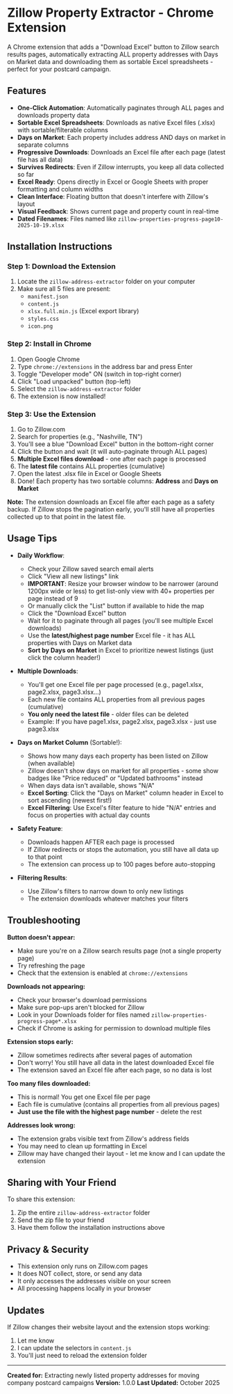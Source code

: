 # Zillow Property Extractor - Chrome Extension

A Chrome extension that adds a "Download Excel" button to Zillow search results pages, automatically extracting ALL property addresses with Days on Market data and downloading them as sortable Excel spreadsheets - perfect for your postcard campaign.

## Features

- **One-Click Automation**: Automatically paginates through ALL pages and downloads property data
- **Sortable Excel Spreadsheets**: Downloads as native Excel files (.xlsx) with sortable/filterable columns
- **Days on Market**: Each property includes address AND days on market in separate columns
- **Progressive Downloads**: Downloads an Excel file after each page (latest file has all data)
- **Survives Redirects**: Even if Zillow interrupts, you keep all data collected so far
- **Excel Ready**: Opens directly in Excel or Google Sheets with proper formatting and column widths
- **Clean Interface**: Floating button that doesn't interfere with Zillow's layout
- **Visual Feedback**: Shows current page and property count in real-time
- **Dated Filenames**: Files named like `zillow-properties-progress-page10-2025-10-19.xlsx`

## Installation Instructions

### Step 1: Download the Extension
1. Locate the `zillow-address-extractor` folder on your computer
2. Make sure all 5 files are present:
   - `manifest.json`
   - `content.js`
   - `xlsx.full.min.js` (Excel export library)
   - `styles.css`
   - `icon.png`

### Step 2: Install in Chrome
1. Open Google Chrome
2. Type `chrome://extensions` in the address bar and press Enter
3. Toggle "Developer mode" ON (switch in top-right corner)
4. Click "Load unpacked" button (top-left)
5. Select the `zillow-address-extractor` folder
6. The extension is now installed!

### Step 3: Use the Extension
1. Go to Zillow.com
2. Search for properties (e.g., "Nashville, TN")
3. You'll see a blue "Download Excel" button in the bottom-right corner
4. Click the button and wait (it will auto-paginate through ALL pages)
5. **Multiple Excel files download** - one after each page is processed
6. The **latest file** contains ALL properties (cumulative)
7. Open the latest .xlsx file in Excel or Google Sheets
8. Done! Each property has two sortable columns: **Address** and **Days on Market**

**Note:** The extension downloads an Excel file after each page as a safety backup. If Zillow stops the pagination early, you'll still have all properties collected up to that point in the latest file.

## Usage Tips

- **Daily Workflow**:
  - Check your Zillow saved search email alerts
  - Click "View all new listings" link
  - **IMPORTANT**: Resize your browser window to be narrower (around 1200px wide or less) to get list-only view with 40+ properties per page instead of 9
  - Or manually click the "List" button if available to hide the map
  - Click the "Download Excel" button
  - Wait for it to paginate through all pages (you'll see multiple Excel downloads)
  - Use the **latest/highest page number** Excel file - it has ALL properties with Days on Market data
  - **Sort by Days on Market** in Excel to prioritize newest listings (just click the column header!)

- **Multiple Downloads**:
  - You'll get one Excel file per page processed (e.g., page1.xlsx, page2.xlsx, page3.xlsx...)
  - Each new file contains ALL properties from all previous pages (cumulative)
  - **You only need the latest file** - older files can be deleted
  - Example: If you have page1.xlsx, page2.xlsx, page3.xlsx - just use page3.xlsx

- **Days on Market Column** (Sortable!):
  - Shows how many days each property has been listed on Zillow (when available)
  - Zillow doesn't show days on market for all properties - some show badges like "Price reduced" or "Updated bathrooms" instead
  - When days data isn't available, shows "N/A"
  - **Excel Sorting**: Click the "Days on Market" column header in Excel to sort ascending (newest first!)
  - **Excel Filtering**: Use Excel's filter feature to hide "N/A" entries and focus on properties with actual day counts

- **Safety Feature**:
  - Downloads happen AFTER each page is processed
  - If Zillow redirects or stops the automation, you still have all data up to that point
  - The extension can process up to 100 pages before auto-stopping

- **Filtering Results**:
  - Use Zillow's filters to narrow down to only new listings
  - The extension downloads whatever matches your filters

## Troubleshooting

**Button doesn't appear:**
- Make sure you're on a Zillow search results page (not a single property page)
- Try refreshing the page
- Check that the extension is enabled at `chrome://extensions`

**Downloads not appearing:**
- Check your browser's download permissions
- Make sure pop-ups aren't blocked for Zillow
- Look in your Downloads folder for files named `zillow-properties-progress-page*.xlsx`
- Check if Chrome is asking for permission to download multiple files

**Extension stops early:**
- Zillow sometimes redirects after several pages of automation
- Don't worry! You still have all data in the latest downloaded Excel file
- The extension saved an Excel file after each page, so no data is lost

**Too many files downloaded:**
- This is normal! You get one Excel file per page
- Each file is cumulative (contains all properties from all previous pages)
- **Just use the file with the highest page number** - delete the rest

**Addresses look wrong:**
- The extension grabs visible text from Zillow's address fields
- You may need to clean up formatting in Excel
- Zillow may have changed their layout - let me know and I can update the extension

## Sharing with Your Friend

To share this extension:
1. Zip the entire `zillow-address-extractor` folder
2. Send the zip file to your friend
3. Have them follow the installation instructions above

## Privacy & Security

- This extension only runs on Zillow.com pages
- It does NOT collect, store, or send any data
- It only accesses the addresses visible on your screen
- All processing happens locally in your browser

## Updates

If Zillow changes their website layout and the extension stops working:
1. Let me know
2. I can update the selectors in `content.js`
3. You'll just need to reload the extension folder

---

**Created for:** Extracting newly listed property addresses for moving company postcard campaigns
**Version:** 1.0.0
**Last Updated:** October 2025
